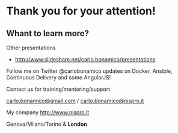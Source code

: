 # Thank you for your attention!

## Whant to learn more? 
Other presentations
* http://www.slideshare.net/carlo.bonamico/presentations 

Follow me on Twitter
 @carlobonamico
updates on Docker, Ansible, Continuous Delivery
and some AngularJS!

Contact us for training/mentoring/support
 
carlo.bonamico@gmail.com / carlo.bonamico@nispro.it 

My company
http://www.nispro.it

Genova/Milano/Torino & __London__